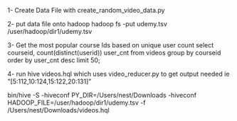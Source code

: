 1- Create Data File with 
create_random_video_data.py

2- put data file onto hadoop
hadoop fs -put udemy.tsv /user/hadoop/dir1/udemy.tsv

3- Get the most popular course Ids based on unique user count
select courseid,  count(distinct(userid)) user_cnt from videos group by courseid order by user_cnt desc limit 50;

4- run hive videos.hql which uses video_reducer.py to get output needed ie "[5:112,10:124,15:122,20:131]"

bin/hive -S -hiveconf PY_DIR=/Users/nest/Downloads -hiveconf HADOOP_FILE=/user/hadoop/dir1/udemy.tsv -f /Users/nest/Downloads/videos.hql
